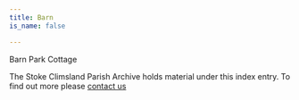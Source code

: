 ```yaml
---
title: Barn
is_name: false

---
```


Barn Park Cottage


The Stoke Climsland Parish Archive holds material under this index entry. To find out more please [contact us](/contact/)
